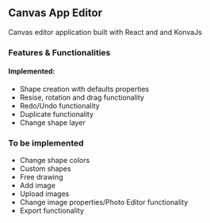 ## Canvas App Editor

Canvas editor application built with React and and KonvaJs

### Features & Functionalities

#### Implemented:

* Shape creation with defaults properties
* Resise, rotation and drag functionality
* Redo/Undo functionality
* Duplicate functionality
* Change shape layer


### To be implemented

* Change shape colors
* Custom shapes
* Free drawing
* Add image
* Upload images
* Change image properties/Photo Editor functionality
* Export functionality
